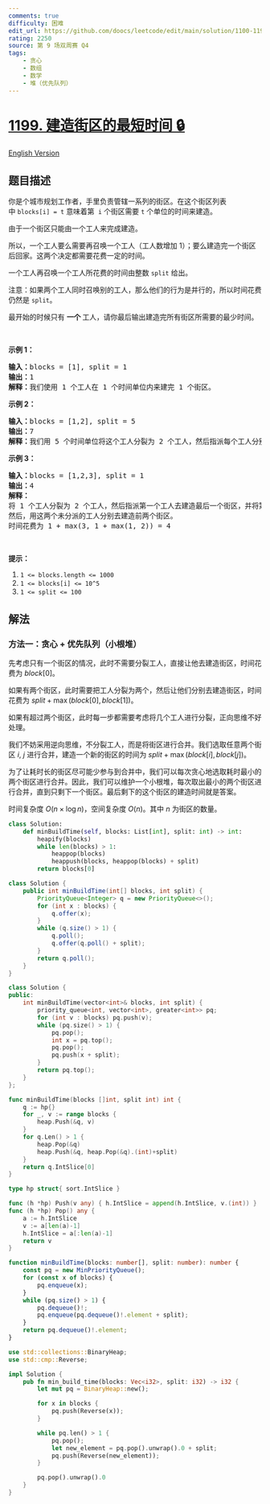 ```yaml
---
comments: true
difficulty: 困难
edit_url: https://github.com/doocs/leetcode/edit/main/solution/1100-1199/1199.Minimum%20Time%20to%20Build%20Blocks/README.md
rating: 2250
source: 第 9 场双周赛 Q4
tags:
    - 贪心
    - 数组
    - 数学
    - 堆（优先队列）
---
```


<!-- problem:start -->

# [1199. 建造街区的最短时间 🔒](https://leetcode.cn/problems/minimum-time-to-build-blocks)

[English Version](/solution/1100-1199/1199.Minimum%20Time%20to%20Build%20Blocks/README_EN.md)

## 题目描述

<!-- description:start -->

<p>你是个城市规划工作者，手里负责管辖一系列的街区。在这个街区列表中&nbsp;<code>blocks[i] = t</code>&nbsp;意味着第 &nbsp;<code>i</code>&nbsp;个街区需要&nbsp;<code>t</code>&nbsp;个单位的时间来建造。</p>

<p>由于一个街区只能由一个工人来完成建造。</p>

<p>所以，一个工人要么需要再召唤一个工人（工人数增加 1）；要么建造完一个街区后回家。这两个决定都需要花费一定的时间。</p>

<p>一个工人再召唤一个工人所花费的时间由整数&nbsp;<code>split</code>&nbsp;给出。</p>

<p>注意：如果两个工人同时召唤别的工人，那么他们的行为是并行的，所以时间花费仍然是&nbsp;<code>split</code>。</p>

<p>最开始的时候只有&nbsp;<strong>一个&nbsp;</strong>工人，请你最后输出建造完所有街区所需要的最少时间。</p>

<p>&nbsp;</p>

<p><strong>示例 1：</strong></p>

<pre><strong>输入：</strong>blocks = [1], split = 1
<strong>输出：</strong>1
<strong>解释：</strong>我们使用 1 个工人在 1 个时间单位内来建完 1 个街区。
</pre>

<p><strong>示例&nbsp;2：</strong></p>

<pre><strong>输入：</strong>blocks = [1,2], split = 5
<strong>输出：</strong>7
<strong>解释：</strong>我们用 5 个时间单位将这个工人分裂为 2 个工人，然后指派每个工人分别去建造街区，从而时间花费为 5 + max(1, 2) = 7
</pre>

<p><strong>示例 3：</strong></p>

<pre><strong>输入：</strong>blocks = [1,2,3], split = 1
<strong>输出：</strong>4
<strong>解释：
</strong>将 1 个工人分裂为 2 个工人，然后指派第一个工人去建造最后一个街区，并将第二个工人分裂为 2 个工人。
然后，用这两个未分派的工人分别去建造前两个街区。
时间花费为 1 + max(3, 1 + max(1, 2)) = 4
</pre>

<p>&nbsp;</p>

<p><strong>提示：</strong></p>

<ol>
	<li><code>1 &lt;= blocks.length &lt;= 1000</code></li>
	<li><code>1 &lt;= blocks[i] &lt;= 10^5</code></li>
	<li><code>1 &lt;= split &lt;= 100</code></li>
</ol>

<!-- description:end -->

## 解法

<!-- solution:start -->

### 方法一：贪心 + 优先队列（小根堆）

先考虑只有一个街区的情况，此时不需要分裂工人，直接让他去建造街区，时间花费为 $block[0]$。

如果有两个街区，此时需要把工人分裂为两个，然后让他们分别去建造街区，时间花费为 $split + \max(block[0], block[1])$。

如果有超过两个街区，此时每一步都需要考虑将几个工人进行分裂，正向思维不好处理。

我们不妨采用逆向思维，不分裂工人，而是将街区进行合并。我们选取任意两个街区 $i$, $j$ 进行合并，建造一个新的街区的时间为 $split + \max(block[i], block[j])$。

为了让耗时长的街区尽可能少参与到合并中，我们可以每次贪心地选取耗时最小的两个街区进行合并。因此，我们可以维护一个小根堆，每次取出最小的两个街区进行合并，直到只剩下一个街区。最后剩下的这个街区的建造时间就是答案。

时间复杂度 $O(n \times \log n)$，空间复杂度 $O(n)$。其中 $n$ 为街区的数量。

<!-- tabs:start -->

```python
class Solution:
    def minBuildTime(self, blocks: List[int], split: int) -> int:
        heapify(blocks)
        while len(blocks) > 1:
            heappop(blocks)
            heappush(blocks, heappop(blocks) + split)
        return blocks[0]
```

```java
class Solution {
    public int minBuildTime(int[] blocks, int split) {
        PriorityQueue<Integer> q = new PriorityQueue<>();
        for (int x : blocks) {
            q.offer(x);
        }
        while (q.size() > 1) {
            q.poll();
            q.offer(q.poll() + split);
        }
        return q.poll();
    }
}
```

```cpp
class Solution {
public:
    int minBuildTime(vector<int>& blocks, int split) {
        priority_queue<int, vector<int>, greater<int>> pq;
        for (int v : blocks) pq.push(v);
        while (pq.size() > 1) {
            pq.pop();
            int x = pq.top();
            pq.pop();
            pq.push(x + split);
        }
        return pq.top();
    }
};
```

```go
func minBuildTime(blocks []int, split int) int {
	q := hp{}
	for _, v := range blocks {
		heap.Push(&q, v)
	}
	for q.Len() > 1 {
		heap.Pop(&q)
		heap.Push(&q, heap.Pop(&q).(int)+split)
	}
	return q.IntSlice[0]
}

type hp struct{ sort.IntSlice }

func (h *hp) Push(v any) { h.IntSlice = append(h.IntSlice, v.(int)) }
func (h *hp) Pop() any {
	a := h.IntSlice
	v := a[len(a)-1]
	h.IntSlice = a[:len(a)-1]
	return v
}
```

```ts
function minBuildTime(blocks: number[], split: number): number {
    const pq = new MinPriorityQueue();
    for (const x of blocks) {
        pq.enqueue(x);
    }
    while (pq.size() > 1) {
        pq.dequeue()!;
        pq.enqueue(pq.dequeue()!.element + split);
    }
    return pq.dequeue()!.element;
}
```

```rust
use std::collections::BinaryHeap;
use std::cmp::Reverse;

impl Solution {
    pub fn min_build_time(blocks: Vec<i32>, split: i32) -> i32 {
        let mut pq = BinaryHeap::new();

        for x in blocks {
            pq.push(Reverse(x));
        }

        while pq.len() > 1 {
            pq.pop();
            let new_element = pq.pop().unwrap().0 + split;
            pq.push(Reverse(new_element));
        }

        pq.pop().unwrap().0
    }
}
```

<!-- tabs:end -->

<!-- solution:end -->

<!-- problem:end -->
